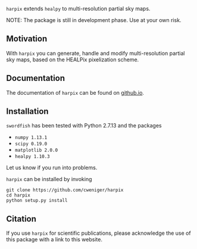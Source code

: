 `harpix` extends `healpy` to multi-resolution partial sky maps.

NOTE: The package is still in development phase.  Use at your own risk.


Motivation
----------

With `harpix` you can generate, handle and modify multi-resolution partial sky
maps, based on the HEALPix pixelization scheme.


Documentation
-------------

The documentation of `harpix` can be found on
[github.io](https://cweniger.github.io/harpix/).


Installation
------------

`swordfish` has been tested with Python 2.7.13 and the packages

- `numpy 1.13.1`
- `scipy 0.19.0`
- `matplotlib 2.0.0`
- `healpy 1.10.3`

Let us know if you run into problems.

`harpix` can be installed by invoking

    git clone https://github.com/cweniger/harpix
    cd harpix
    python setup.py install


Citation
--------

If you use `harpix` for scientific publications, please acknowledge the use of
this package with a link to this website.
